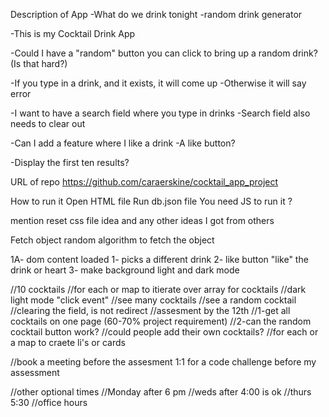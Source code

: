 Description of App
-What do we drink tonight
-random drink generator 

-This is my Cocktail Drink App

-Could I have a "random" button you can click to bring up a random drink?
(Is that hard?)

-If you type in a drink, and it exists, it will come up
-Otherwise it will say error 

-I want to have a search field where you type in drinks
-Search field also needs to clear out

-Can I add a feature where I like a drink
-A like button?

-Display the first ten results?


URL of repo
https://github.com/caraerskine/cocktail_app_project

How to run it
Open HTML file
Run db.json file 
You need JS to run it
?

mention reset css file idea
and any other ideas I got from others

Fetch object
random algorithm to fetch the object

1A- dom content loaded
1- picks a different drink
2- like button "like" the drink or heart
3- make background light and dark mode

//10 cocktails
  //for each or map to itierate over array for cocktails 
  //dark light mode "click event"
  //see many cocktails
  //see a random cocktail
  //clearing the field, is not redirect 
  //assesment by the 12th
  //1-get all cocktails on one page (60-70% project requirement)
  //2-can the random cocktail button work?
  //could people add their own cocktails?
  //for each or a map to craete li's or cards
  

  //book a meeting before the assesment 1:1 for a code challenge before my assessment


  //other optional times 
  //Monday after 6 pm 
  //weds after 4:00 is ok 
  //thurs 5:30
  //office hours 